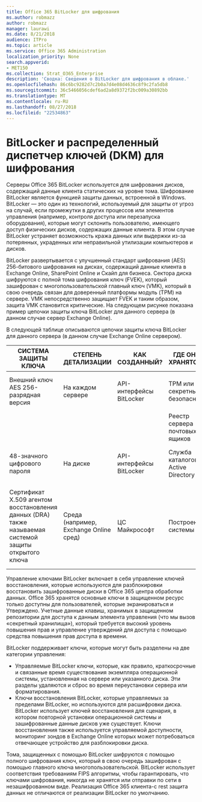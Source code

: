 ```yaml
---
title: Office 365 BitLocker для шифрования
ms.author: robmazz
author: robmazz
manager: laurawi
ms.date: 8/21/2018
audience: ITPro
ms.topic: article
ms.service: Office 365 Administration
localization_priority: None
search.appverid:
- MET150
ms.collection: Strat_O365_Enterprise
description: 'Сводка: Сведения о BitLocker для шифрования в облаке.'
ms.openlocfilehash: 86c6bc9282d7c2b0a7d4e08d4636c8f9c2fa5db8
ms.sourcegitcommit: 36c5466056cdef6ad2a8d9372f2bc009a30892bb
ms.translationtype: MT
ms.contentlocale: ru-RU
ms.lasthandoff: 08/27/2018
ms.locfileid: "22534863"
---
```

# <a name="bitlocker-and-distributed-key-manager-dkm-for-encryption"></a>BitLocker и распределенный диспетчер ключей (DKM) для шифрования
Серверы Office 365 BitLocker используется для шифрования дисков, содержащий данные клиента статических на уровне тома. Шифрование BitLocker является функцией защиты данных, встроенной в Windows. BitLocker — это один из технологий, используемый для защиты от угроз на случай, если промежутки в других процессов или элементов управления (например, контроля доступа или перезапуска оборудования), которые могут склонить пользователю, имеющего доступ физических дисков, содержащих данные клиента. В этом случае BitLocker устраняет возможность кража данных или выдержки из-за потерянных, украденных или неправильной утилизации компьютеров и дисков.

BitLocker развертывается с улучшенный стандарт шифрования (AES) 256-битового шифрования на дисках, содержащий данные клиента в Exchange Online, SharePoint Online и Скайп для бизнеса. Сектора диска шифруются с полной тома шифрования ключ (FVEK), который зашифрован с многопользовательской главный ключ (VMK), который в свою очередь связан для доверенный платформы модуль (TPM) на сервере. VMK непосредственно защищает FVEK и таким образом, защита VMK становится критические. На следующем рисунке показана пример цепочки защиты ключа BitLocker для данного сервера (в данном случае сервер Exchange Online).

В следующей таблице описываются цепочки защиты ключа BitLocker для данного сервера (в данном случае Exchange Online сервером).

| СИСТЕМА ЗАЩИТЫ КЛЮЧА | СТЕПЕНЬ ДЕТАЛИЗАЦИИ | КАК СОЗДАННЫЙ? | ГДЕ ОНИ ХРАНЯТСЯ? | ЗАЩИТА |
|--------------------------------------------------------------------------------|-------------------------------------------------|----------------|-------------------------|--------------------------------------------------------------------------------------------------|
| Внешний ключ AES 256-разрядная версия | На каждом сервере | API-интерфейсы BitLocker | TPM или секретный безопасный | Защищенного хранилища аудио- и управление доступом |
|  |  |  | Реестр сервера почтовых ящиков | TPM шифрования |
| 48-значного цифрового пароля | На диске | API-интерфейсы BitLocker | Служба каталогов Active Directory | Защищенного хранилища аудио- и управление доступом |
| Сертификат X.509 агентом восстановления данных (DRA) также называемая системой защиты открытого ключа | Среда (например, Exchange Online сред) | ЦС Майкрософт | Построение системы | Один пользователь не имеет полного пароль для закрытого ключа. Пароль — в разделе физической защиты. |


Управление ключами BitLocker включает в себя управление ключей восстановления, которые используются для разблокировки восстановить зашифрованные диски в Office 365 центра обработки данных. Office 365 хранятся основные ключи в защищенном ресурс только доступны для пользователей, которые экранироваться и Утверждено. Учетные данные клавиш, хранимых в защищенном репозитории для доступа к данным элемента управления (что мы вызов «секретный хранилища»), который требуется высокий уровень повышения прав и управление утверждений для доступа с помощью средства повышения прав доступа в времени.

BitLocker поддерживает ключи, которые могут быть разделены на две категории управления:
- Управляемые BitLocker ключи, которые, как правило, краткосрочные и связанные время существования экземпляра операционной системы, установленная на сервере или указанного диска. Эти разделы удаляются и сброс во время переустановки сервера или форматирования.
- Ключи восстановления BitLocker, которые управляемых за пределами BitLocker, но используются для расшифровки диска. BitLocker использует ключей восстановления для сценария, в котором повторной установки операционной системы и зашифрованные данные дисков уже существует. Ключи восстановления также используется управляемой доступности, мониторинг зондов в Exchange Online которых может потребоваться отвечающее устройство для разблокировки диска.

Тома, защищенных с помощью BitLocker шифруются с помощью полного шифрования ключ, который в свою очередь зашифрован с помощью главного ключа многопользовательской. BitLocker использует соответствия требованиям FIPS алгоритмы, чтобы гарантировать, что ключами шифрования, никогда не хранятся или отправки по сети в незашифрованном виде. Реализация Office 365 клиента-с rest защита данных не отличаются от реализации BitLocker по умолчанию.